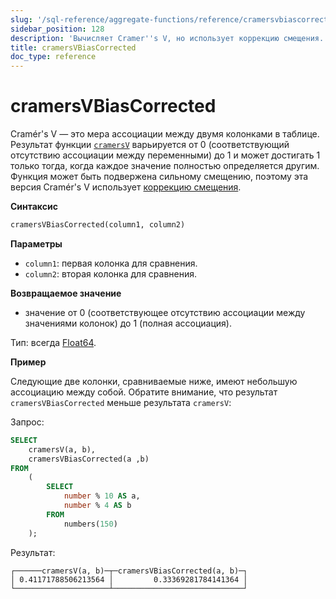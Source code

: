 ```yaml
---
slug: '/sql-reference/aggregate-functions/reference/cramersvbiascorrected'
sidebar_position: 128
description: 'Вычисляет Cramer''s V, но использует коррекцию смещения.'
title: cramersVBiasCorrected
doc_type: reference
---
```

# cramersVBiasCorrected

Cramér's V — это мера ассоциации между двумя колонками в таблице. Результат функции [`cramersV`](./cramersv.md) варьируется от 0 (соответствующий отсутствию ассоциации между переменными) до 1 и может достигать 1 только тогда, когда каждое значение полностью определяется другим. Функция может быть подвержена сильному смещению, поэтому эта версия Cramér's V использует [коррекцию смещения](https://en.wikipedia.org/wiki/Cram%C3%A9r%27s_V#Bias_correction).

**Синтаксис**

```sql
cramersVBiasCorrected(column1, column2)
```

**Параметры**

- `column1`: первая колонка для сравнения.
- `column2`: вторая колонка для сравнения.

**Возвращаемое значение**

- значение от 0 (соответствующее отсутствию ассоциации между значениями колонок) до 1 (полная ассоциация).

Тип: всегда [Float64](../../../sql-reference/data-types/float.md).

**Пример**

Следующие две колонки, сравниваемые ниже, имеют небольшую ассоциацию между собой. Обратите внимание, что результат `cramersVBiasCorrected` меньше результата `cramersV`:

Запрос:

```sql
SELECT
    cramersV(a, b),
    cramersVBiasCorrected(a ,b)
FROM
    (
        SELECT
            number % 10 AS a,
            number % 4 AS b
        FROM
            numbers(150)
    );
```

Результат:

```response
┌──────cramersV(a, b)─┬─cramersVBiasCorrected(a, b)─┐
│ 0.41171788506213564 │         0.33369281784141364 │
└─────────────────────┴─────────────────────────────┘
```